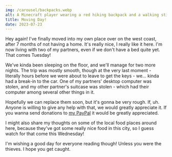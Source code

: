 ```yaml
---
img: /carousel/backpacks.webp
alt: A Minecraft player wearing a red hiking backpack and a walking stick, standing on a hill.
title: Moving Day!
date: 2023-07-23
---
```

Hey again! I've finally moved into my own place over on the west coast, after 7 months of not having a home. It's really nice, I really like it here. I'm now living with two of my partners, even if we don't have a bed quite yet. That comes Tuesday!

We've kinda been sleeping on the floor, and we'll manage for two more nights. The trip was mostly smooth, though at the very last moment - literally hours before we were about to leave to get the keys - we... kinda had a break-in to the car. One of my partners' desktop computer was stolen, and my other partner's suitcase was stolen - which had their computer among several other things in it.

Hopefully we can replace them soon, but it's gonna be very rough. If, uh. Anyone is willing to give any help with that, we would greatly appreciate it. If you wanna send donations to [my PayPal](https://paypal.me/camcodes?country.x=US&locale.x=en_US) it would be greatly appreciated.

I might also share my thoughts on some of the local food places around here, because they've got some really nice food in this city, so I guess watch for that come this Wednesday!

I'm wishing a good day for everyone reading though! Unless you were the thieves. I hope you get caught.